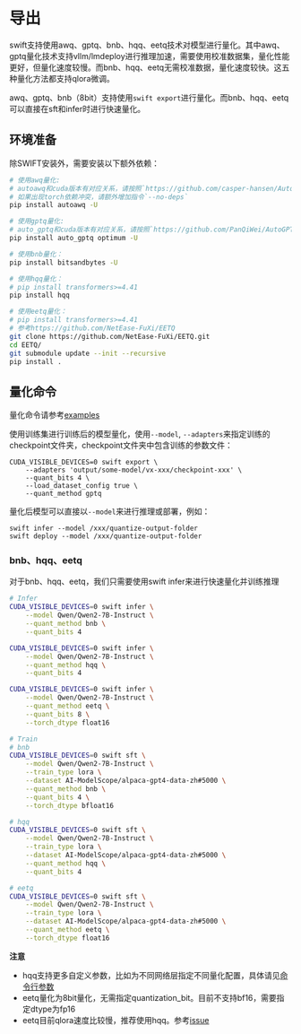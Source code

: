 # 导出
swift支持使用awq、gptq、bnb、hqq、eetq技术对模型进行量化。其中awq、gptq量化技术支持vllm/lmdeploy进行推理加速，需要使用校准数据集，量化性能更好，但量化速度较慢。而bnb、hqq、eetq无需校准数据，量化速度较快。这五种量化方法都支持qlora微调。

awq、gptq、bnb（8bit）支持使用`swift export`进行量化。而bnb、hqq、eetq可以直接在sft和infer时进行快速量化。

## 环境准备

除SWIFT安装外，需要安装以下额外依赖：
```bash
# 使用awq量化:
# autoawq和cuda版本有对应关系，请按照`https://github.com/casper-hansen/AutoAWQ`选择版本
# 如果出现torch依赖冲突，请额外增加指令`--no-deps`
pip install autoawq -U

# 使用gptq量化:
# auto_gptq和cuda版本有对应关系，请按照`https://github.com/PanQiWei/AutoGPTQ#quick-installation`选择版本
pip install auto_gptq optimum -U

# 使用bnb量化：
pip install bitsandbytes -U

# 使用hqq量化：
# pip install transformers>=4.41
pip install hqq

# 使用eetq量化：
# pip install transformers>=4.41
# 参考https://github.com/NetEase-FuXi/EETQ
git clone https://github.com/NetEase-FuXi/EETQ.git
cd EETQ/
git submodule update --init --recursive
pip install .
```

## 量化命令

量化命令请参考[examples](https://github.com/modelscope/ms-swift/tree/main/examples/export)

使用训练集进行训练后的模型量化，使用`--model`, `--adapters`来指定训练的checkpoint文件夹，checkpoint文件夹中包含训练的参数文件：

```shell
CUDA_VISIBLE_DEVICES=0 swift export \
    --adapters 'output/some-model/vx-xxx/checkpoint-xxx' \
    --quant_bits 4 \
    --load_dataset_config true \
    --quant_method gptq
```

量化后模型可以直接以`--model`来进行推理或部署，例如：
```shell
swift infer --model /xxx/quantize-output-folder
swift deploy --model /xxx/quantize-output-folder
```

### bnb、hqq、eetq
对于bnb、hqq、eetq，我们只需要使用swift infer来进行快速量化并训练推理
```bash
# Infer
CUDA_VISIBLE_DEVICES=0 swift infer \
    --model Qwen/Qwen2-7B-Instruct \
    --quant_method bnb \
    --quant_bits 4

CUDA_VISIBLE_DEVICES=0 swift infer \
    --model Qwen/Qwen2-7B-Instruct \
    --quant_method hqq \
    --quant_bits 4

CUDA_VISIBLE_DEVICES=0 swift infer \
    --model Qwen/Qwen2-7B-Instruct \
    --quant_method eetq \
    --quant_bits 8 \
    --torch_dtype float16

# Train
# bnb
CUDA_VISIBLE_DEVICES=0 swift sft \
    --model Qwen/Qwen2-7B-Instruct \
    --train_type lora \
    --dataset AI-ModelScope/alpaca-gpt4-data-zh#5000 \
    --quant_method bnb \
    --quant_bits 4 \
    --torch_dtype bfloat16

# hqq
CUDA_VISIBLE_DEVICES=0 swift sft \
    --model Qwen/Qwen2-7B-Instruct \
    --train_type lora \
    --dataset AI-ModelScope/alpaca-gpt4-data-zh#5000 \
    --quant_method hqq \
    --quant_bits 4

# eetq
CUDA_VISIBLE_DEVICES=0 swift sft \
    --model Qwen/Qwen2-7B-Instruct \
    --train_type lora \
    --dataset AI-ModelScope/alpaca-gpt4-data-zh#5000 \
    --quant_method eetq \
    --torch_dtype float16
```

**注意**
- hqq支持更多自定义参数，比如为不同网络层指定不同量化配置，具体请见[命令行参数](命令行参数.md)
- eetq量化为8bit量化，无需指定quantization_bit。目前不支持bf16，需要指定dtype为fp16
- eetq目前qlora速度比较慢，推荐使用hqq。参考[issue](https://github.com/NetEase-FuXi/EETQ/issues/17)
